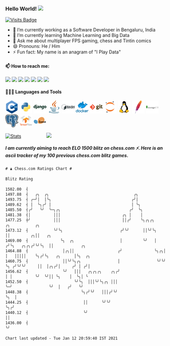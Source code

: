   ### Hello World!  <img src="https://github.com/sciencepal/sciencepal/blob/master/assets/Hi.gif" width="29px">
  [![Visits Badge](https://badges.pufler.dev/visits/sciencepal/sciencepal)](https://badges.pufler.dev/visits/sciencepal/sciencepal)
  
  - 🔭 I’m currently working as a Software Developer in Bengaluru, India
  - 🌱 I’m currently learning Machine Learning and Big Data
  - 💬 Ask me about multiplayer FPS gaming, chess and Tintin comics
  - 😄 Pronouns: He / Him
  - ⚡ Fun fact: My name is an anagram of "I Play Data"
  
  #### 📫 How to reach me:   
  [<img src="https://upload.wikimedia.org/wikipedia/commons/8/83/Steam_icon_logo.svg" width="3.5%"/>](https://steamcommunity.com/id/mongocds/)
  [<img src="https://github.com/sciencepal/sciencepal/blob/master/assets/discord-round.svg" width="3.5%"/>](https://discord.gg/MnUUbHe)
  [<img src="https://img.icons8.com/color/48/000000/twitter.png" width="3.5%"/>](https://twitter.com/sciencepal)
  [<img src="https://img.icons8.com/color/48/000000/linkedin.png" width="3.5%"/>](https://www.linkedin.com/in/adityapal1/)
  [<img src="https://img.icons8.com/fluent/48/000000/facebook-new.png" width="3.5%"/>](https://www.facebook.com/sciencepal/)
  [<img src="https://img.icons8.com/fluent/48/000000/instagram-new.png" width="3.5%"/>](https://www.instagram.com/aditya_sciencepal/)
  <a href="mailto:aditya.pal.science@gmail.com"> <img src="https://img.icons8.com/fluent/48/000000/gmail.png" width="3.5%"/> </a>
  
  #### 👨🏻‍💻 Languages and Tools <br />
  <code><img height="40" src="https://raw.githubusercontent.com/github/explore/80688e429a7d4ef2fca1e82350fe8e3517d3494d/topics/cpp/cpp.png"></code>
  <code><img height="40" src="https://raw.githubusercontent.com/github/explore/80688e429a7d4ef2fca1e82350fe8e3517d3494d/topics/python/python.png"></code>
  <code><img height="40" src="https://raw.githubusercontent.com/github/explore/80688e429a7d4ef2fca1e82350fe8e3517d3494d/topics/django/django.png"></code>
  <code><img height="40" src="https://raw.githubusercontent.com/github/explore/80688e429a7d4ef2fca1e82350fe8e3517d3494d/topics/java/java.png"></code>
  <code><img height="40" src="https://raw.githubusercontent.com/github/explore/80688e429a7d4ef2fca1e82350fe8e3517d3494d/topics/bash/bash.png"></code>
  <code><img height="40" src="https://raw.githubusercontent.com/github/explore/80688e429a7d4ef2fca1e82350fe8e3517d3494d/topics/docker/docker.png"></code>
  <code><img height="40" src="https://raw.githubusercontent.com/github/explore/80688e429a7d4ef2fca1e82350fe8e3517d3494d/topics/git/git.png"></code>
  <code><img height="40" src="https://raw.githubusercontent.com/github/explore/80688e429a7d4ef2fca1e82350fe8e3517d3494d/topics/jupyter-notebook/jupyter-notebook.png"></code>
  <code><img height="40" src="https://raw.githubusercontent.com/github/explore/80688e429a7d4ef2fca1e82350fe8e3517d3494d/topics/linux/linux.png"></code>
  <code><img height="40" src="https://raw.githubusercontent.com/github/explore/80688e429a7d4ef2fca1e82350fe8e3517d3494d/topics/maven/maven.png"></code>
  <code><img height="40" src="https://raw.githubusercontent.com/github/explore/80688e429a7d4ef2fca1e82350fe8e3517d3494d/topics/mongodb/mongodb.png"></code>
  <code><img height="40" src="https://raw.githubusercontent.com/github/explore/80688e429a7d4ef2fca1e82350fe8e3517d3494d/topics/postgresql/postgresql.png"></code>
  <code><img height="40" src="https://raw.githubusercontent.com/github/explore/80688e429a7d4ef2fca1e82350fe8e3517d3494d/topics/tensorflow/tensorflow.png"></code>
  <code><img height="40" src="https://raw.githubusercontent.com/github/explore/80688e429a7d4ef2fca1e82350fe8e3517d3494d/topics/scikit-learn/scikit-learn.png"></code>
  
  [![Stats](https://github-readme-stats.vercel.app/api?username=sciencepal&show_icons=true&theme=radical)](https://github-readme-stats.vercel.app/api?username=sciencepal&show_icons=true&theme=radical)&nbsp; &nbsp; &nbsp; &nbsp; &nbsp; &nbsp; &nbsp; &nbsp; &nbsp; &nbsp; <img src="https://github.com/sciencepal/sciencepal/blob/master/assets/saved.gif" width="195">
  
  ##### I am currently aiming to reach ELO 1500 blitz on chess.com ⚡. Here is an ascii tracker of my 100 previous chess.com blitz games.

  ```
  # ♟︎ Chess.com Ratings Chart #
  
  Blitz Rating

 1502.00  ┤
 1497.88  ┤   ╭╮  ╭╮                                     ╭╮
 1493.75  ┤ ╭─╯│  │╰╮                                   ╭╯│
 1489.62  ┤ │  ╰╮╭╯ │                                   │ ╰╮
 1485.50  ┤╭╯   ╰╯  ╰─╮╭╮                              ╭╯  ╰╮
 1481.38  ┤│          │││                           ╭╮ │    │
 1477.25  ┼╯          │││                           ││╭╯    ╰╮╭╮╭╮     ╭╮           ╭╮
 1473.12  ┤           ╰╯╰╮                         ╭╯╰╯      ││╰╯╰╮    ││         ╭╮││   ╭╮
 1469.00  ┤              ╰╮  ╭╮                    │         ╰╯   │   ╭╯╰╮   ╭╮╭╮╭╯╰╯╰╮  ││            ╭╮
 1464.88  ┤               │╭╮││                   ╭╯              ╰╮╭╮│  │   │││││    ╰╮╭╯╰╮   ╭╮      │╰╮  ╭╮
 1460.75  ┤               ││╰╯╰╮╭╮                │                ╰╯╰╯  ╰╮ ╭╯╰╯╰╯     ││  │╭╮╭╯│     ╭╯ │ ╭╯│
 1456.62  ┤               ╰╯   │││   ╭╮╭╮╭╮    ╭╮╭╯                       │ │          ╰╯  ╰╯││ ╰╮    │  ╰╮│ ╰
 1452.50  ┤                    ╰╯╰╮  │││╰╯╰╮╭╮ │││                        ╰─╯                ╰╯  │   ╭╯   ╰╯
 1448.38  ┤                       ╰╮╭╯╰╯   │││╭╯╰╯                                               ╰╮  │
 1444.25  ┤                        ││      ╰╯╰╯                                                   ╰╮╭╯
 1440.12  ┤                        ╰╯                                                              ││
 1436.00  ┤                                                                                        ╰╯

Chart last updated - Tue Jan 12 20:59:40 IST 2021  
  ```
  
